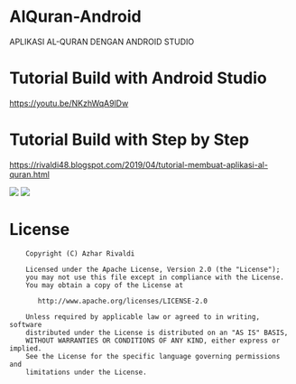 # AlQuran-Android
APLIKASI AL-QURAN DENGAN ANDROID STUDIO

# Tutorial Build with Android Studio
https://youtu.be/NKzhWqA9lDw

# Tutorial Build with Step by Step
https://rivaldi48.blogspot.com/2019/04/tutorial-membuat-aplikasi-al-quran.html

<img src="https://1.bp.blogspot.com/-C_ePRhy5l-Y/XxfcDJ-a7PI/AAAAAAAAHdc/T-tH3K8NuuUW09Ti-Hwl8umXZFKElx5agCLcBGAsYHQ/s1600/HiShoot_20200722_131945.png" data-canonical-src="https://1.bp.blogspot.com/-C_ePRhy5l-Y/XxfcDJ-a7PI/AAAAAAAAHdc/T-tH3K8NuuUW09Ti-Hwl8umXZFKElx5agCLcBGAsYHQ/s1600/HiShoot_20200722_131945.png" style="max-width:100%;">

<img src="https://1.bp.blogspot.com/-h0Zx3gIvI3s/XxfcFj4lk7I/AAAAAAAAHdg/coTm9i9K5O8CkyoZAaIgGf8YYw7N2JqfACLcBGAsYHQ/s1600/HiShoot_20200722_132001.png" data-canonical-src="https://1.bp.blogspot.com/-h0Zx3gIvI3s/XxfcFj4lk7I/AAAAAAAAHdg/coTm9i9K5O8CkyoZAaIgGf8YYw7N2JqfACLcBGAsYHQ/s1600/HiShoot_20200722_132001.png" style="max-width:100%;">


# License

```
    Copyright (C) Azhar Rivaldi

    Licensed under the Apache License, Version 2.0 (the "License");
    you may not use this file except in compliance with the License.
    You may obtain a copy of the License at

       http://www.apache.org/licenses/LICENSE-2.0

    Unless required by applicable law or agreed to in writing, software
    distributed under the License is distributed on an "AS IS" BASIS,
    WITHOUT WARRANTIES OR CONDITIONS OF ANY KIND, either express or implied.
    See the License for the specific language governing permissions and
    limitations under the License.
```
